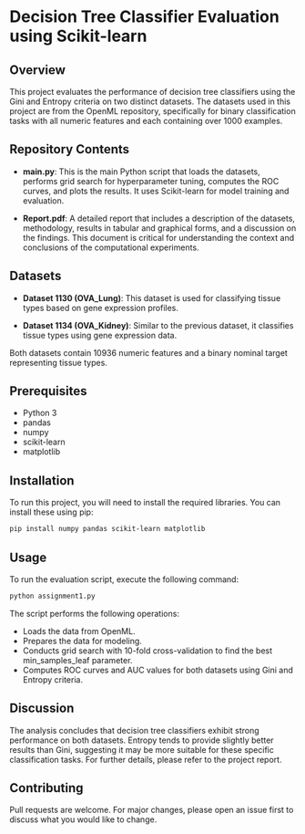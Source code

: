 # Decision Tree Classifier Evaluation using Scikit-learn

## Overview
This project evaluates the performance of decision tree classifiers using the Gini and Entropy criteria on two distinct datasets. The datasets used in this project are from the OpenML repository, specifically for binary classification tasks with all numeric features and each containing over 1000 examples.

## Repository Contents
- **main.py**: This is the main Python script that loads the datasets, performs grid search for hyperparameter tuning, computes the ROC curves, and plots the results. It uses Scikit-learn for model training and evaluation.

- **Report.pdf**: A detailed report that includes a description of the datasets, methodology, results in tabular and graphical forms, and a discussion on the findings. This document is critical for understanding the context and conclusions of the computational experiments.

## Datasets
- **Dataset 1130 (OVA_Lung)**: This dataset is used for classifying tissue types based on gene expression profiles.

- **Dataset 1134 (OVA_Kidney)**: Similar to the previous dataset, it classifies tissue types using gene expression data.

Both datasets contain 10936 numeric features and a binary nominal target representing tissue types.

## Prerequisites
- Python 3
- pandas
- numpy
- scikit-learn
- matplotlib

## Installation
To run this project, you will need to install the required libraries. You can install these using pip:
```bash
pip install numpy pandas scikit-learn matplotlib
```

## Usage
To run the evaluation script, execute the following command:

```bash
python assignment1.py
```

The script performs the following operations:

- Loads the data from OpenML.
- Prepares the data for modeling.
- Conducts grid search with 10-fold cross-validation to find the best min_samples_leaf parameter.
- Computes ROC curves and AUC values for both datasets using Gini and Entropy criteria.

## Discussion
The analysis concludes that decision tree classifiers exhibit strong performance on both datasets. Entropy tends to provide slightly better results than Gini, suggesting it may be more suitable for these specific classification tasks. For further details, please refer to the project report.

## Contributing
Pull requests are welcome. For major changes, please open an issue first to discuss what you would like to change.

